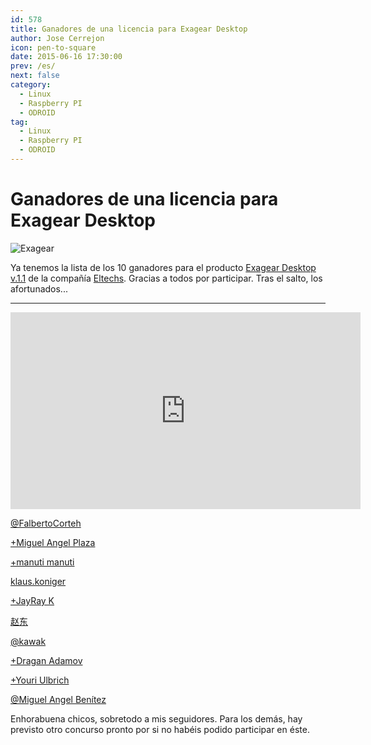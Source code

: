 ```yaml
---
id: 578
title: Ganadores de una licencia para Exagear Desktop
author: Jose Cerrejon
icon: pen-to-square
date: 2015-06-16 17:30:00
prev: /es/
next: false
category:
  - Linux
  - Raspberry PI
  - ODROID
tag:
  - Linux
  - Raspberry PI
  - ODROID
---
```


# Ganadores de una licencia para Exagear Desktop

![Exagear](/images/2015/06/ExaGear_Desktop_tr.png)

Ya tenemos la lista de los 10 ganadores para el producto [Exagear Desktop v.1.1](http://eltechs.com/product/exagear-desktop/?utm_source=misapuntesde&utm_medium=post_part1&utm_campaign=ED_May2015_release) de la compañía [Eltechs](http://eltechs.com/?utm_source=misapuntesde&utm_medium=post_part1&utm_campaign=ED_May2015_release). Gracias a todos por participar. Tras el salto, los afortunados...

- - -
<iframe width="560" height="315" src="https://www.youtube.com/embed/4GUP27TJ5w4" frameborder="0" allowfullscreen></iframe>

[@FalbertoCorteh](https://twitter.com/FalbertoCorteh/status/607804083295166464?s=09)

[+Miguel Angel Plaza](https://plus.google.com/108628245920233287308/posts/HrRrfkCFdUe)

[+manuti manuti](https://plus.google.com/u/0/+manutimanuti/posts/YRVWTjSS16Z)

[klaus.koniger](https://www.facebook.com/klaus.koniger/posts/847207798694528)

[+JayRay K](https://plus.google.com/104079196038886645694/posts/ara7B5WGz9w)

[赵东](https://www.facebook.com/profile.php?id=100009214794286)

[@kawak](https://twitter.com/xkawakx/status/608027240148926465)

[+Dragan Adamov](https://plus.google.com/105725724171581406759/posts/B1P3Ayksna8)

[+Youri Ulbrich](https://plus.google.com/107134342712859022383/posts/1uH2uko3Siu)

[@Miguel Angel Benítez](https://twitter.com/manbenitez/status/608655561320755200)


Enhorabuena chicos, sobretodo a mis seguidores. Para los demás, hay previsto otro concurso pronto por si no habéis podido participar en éste.